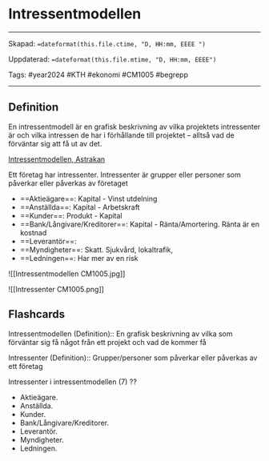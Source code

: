 # Intressentmodellen

---
Skapad: `=dateformat(this.file.ctime, "D, HH:mm, EEEE ")`

Uppdaterad: `=dateformat(this.file.mtime, "D, HH:mm, EEEE")`

Tags: #year2024 #KTH #ekonomi #CM1005 #begrepp

---

## Definition

En intressentmodell är en grafisk beskrivning av vilka projektets intressenter är och vilka intressen de har i förhållande till projektet – alltså vad de förväntar sig att få ut av det.

[Intressentmodellen, Astrakan](https://www.astrakan.se/intressentmodellen/)

Ett företag har intressenter. Intressenter är grupper eller personer som påverkar eller påverkas av företaget

- ==Aktieägare==: Kapital - Vinst utdelning
- ==Anställda==: Kapital - Arbetskraft
- ==Kunder==: Produkt - Kapital
- ==Bank/Långivare/Kreditorer==: Kapital - Ränta/Amortering. Ränta är en kostnad
- ==Leverantör==:
- ==Myndigheter==: Skatt. Sjukvård, lokaltrafik,
- ==Ledningen==: Har mer av en risk

![[Intressentmodellen CM1005.jpg]]

![[Intressenter CM1005.png]]

## Flashcards

Intressentmodellen (Definition):: En grafisk beskrivning av vilka som förväntar sig få något från ett projekt och vad de kommer få
<!--SR:!2024-02-26,20,270!2024-04-06,53,290-->

Intressenter (Definition):: Grupper/personer som påverkar eller påverkas av ett företag
<!--SR:!2024-03-21,40,290!2024-04-18,63,310-->

Intressenter i intressentmodellen (7)
??
- Aktieägare.
- Anställda.
- Kunder.
- Bank/Långivare/Kreditorer.
- Leverantör.
- Myndigheter.
- Ledningen.
<!--SR:!2024-02-22,15,250!2024-03-19,40,290-->
